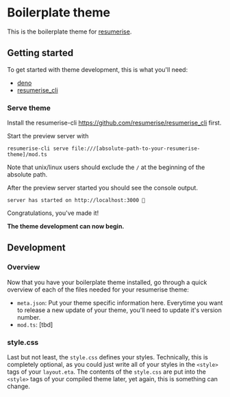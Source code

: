 # Boilerplate theme

This is the boilerplate theme for [resumerise](http://resumerise.io).

## Getting started

To get started with theme development, this is what you'll need:

- [deno](https://deno.land/#installation)
- [resumerise_cli](https://deno.land/x/resumerise_cli)

### Serve theme

Install the resumerise-cli https://github.com/resumerise/resumerise_cli first.

Start the preview server with

```
resumerise-cli serve file:///[absolute-path-to-your-resumerise-theme]/mod.ts
```
Note that unix/linux users should exclude the `/` at the beginning of the absolute path.

After the preview server started you should see the console output.

```
server has started on http://localhost:3000 🚀
```

Congratulations, you've made it!

**The theme development can now begin.**

## Development

### Overview

Now that you have your boilerplate theme installed, go through a quick overview
of each of the files needed for your resumerise theme:

- `meta.json`: Put your theme specific information here. Everytime you want to
  release a new update of your theme, you'll need to update it's version number.
- `mod.ts`: [tbd]

### style.css

Last but not least, the `style.css` defines your styles. Technically, this is
completely optional, as you could just write all of your styles in the `<style>`
tags of your `layout.eta`. The contents of the `style.css` are put into the
`<style>` tags of your compiled theme later, yet again, this is something can
change.
